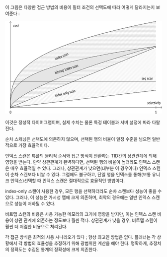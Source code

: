 이 그림은 다양한 접근 방법의 비용이 필터 조건의 선택도에 따라 어떻게 달라지는지 보여준다 : 

![](image/Pasted%20image%2020241022131258.png)

이것은 정성적 다이어그램이며, 실제 수치는 물론 특정 테이블과 서버 설정에 따라 다랄진다.

순차 스캐닝은 선택도에 의존하지 않으며, 선택된 행의 비율이 일정 수준을 넘으면 일반적으로 가장 효율적이다.

인덱스 스캔은 튜플의 물리적 순서와  접근 방식이 반환하는 TID간의 상관관계에 의해 영향을 받는다. 만약 상관관계가 완벽하다면, 선택된 행의 비율이 높더라도 인덱스 스캔은 매우 효율적일 수 있다.
그러나, 상관관계가 낮으면(대부분 이 경우이다) 인덱스 스캔이 순차 스캔보다 비쌀 수 있다. 그럼에도 불구하고, 단일 행을 인덱스를 통해(보통 유니크 인덱스)선택할 때 인덱스 스캔은 절대적으로 효율적인 방법이다.

index-only 스캔이 사용한 경우, 모든 행을 선택하더라도 순차 스캔보다 성능이 좋을 수 있다. 그러나, 이 성능은 가시성 맵에 크게 의존하며, 최악의 경우에는 일반 인덱스 스캔으로 성능이 저하될 수 있다.

비트맵 스캔의 비용은 사용 가능한 메모리의 크기에 영향을 받지만, 이는 인덱스 스캔 비용이 상관 관계에 의존하는 정도보다 훨씬 적다. 
상관관계가 낮을 경우, 비트맵 스캔이 훨씬 더 저렴한 비용으로 처리된다.


각 접근 방식은 최적의 사용 시나리오가 있다 ; 항상 최고인 방법은 없다.
플래너는 각 상황에서 각 방법의 효율성을 추정하기 위해 광범위한 계산을 해야 한다.
명확하게, 추정치의 정확도는 수집된 통계의 정확성에 크게 의존한다.


